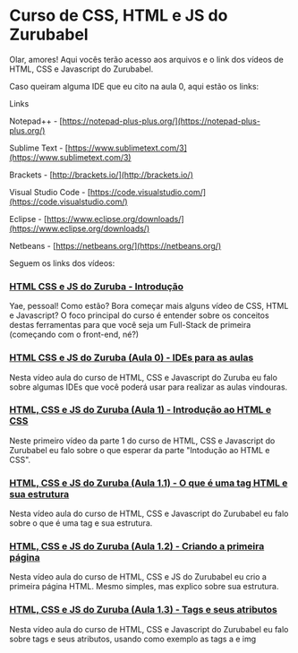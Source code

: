 # Curso de CSS, HTML e JS do Zurubabel

Olar, amores! Aqui vocês terão acesso aos arquivos e o link dos vídeos de HTML, CSS e Javascript do Zurubabel.

Caso queiram alguma IDE que eu cito na aula 0, aqui estão os links:

Links

Notepad++ - [https://notepad-plus-plus.org/](https://notepad-plus-plus.org/)

Sublime Text - [https://www.sublimetext.com/3](https://www.sublimetext.com/3)

Brackets - [http://brackets.io/](http://brackets.io/)

Visual Studio Code - [https://code.visualstudio.com/](https://code.visualstudio.com/)

Eclipse - [https://www.eclipse.org/downloads/](https://www.eclipse.org/downloads/)

Netbeans - [https://netbeans.org/](https://netbeans.org/)

Seguem os links dos vídeos:

### [HTML CSS e JS do Zuruba - Introdução](https://youtu.be/B13UL2WxIvo)

Yae, pessoal! Como estão? Bora começar mais alguns vídeo de CSS, HTML e Javascript? O foco principal do curso é entender sobre os conceitos destas ferramentas para que você seja um Full-Stack de primeira (começando com o front-end, né?)

### [HTML CSS e JS do Zuruba (Aula 0) - IDEs para as aulas](https://youtu.be/ev-INl7EAko)

Nesta vídeo aula do curso de HTML, CSS e Javascript do Zuruba eu falo sobre algumas IDEs que você poderá usar para realizar as aulas vindouras.

### [HTML, CSS e JS do Zuruba (Aula 1) - Introdução ao HTML e CSS](https://youtu.be/g-dOBh4PgV0)

Neste primeiro vídeo da parte 1 do curso de HTML, CSS e Javascript do Zurubabel eu falo sobre o que esperar da parte "Intodução ao HTML e CSS".

### [HTML, CSS e JS do Zuruba (Aula 1.1) - O que é uma tag HTML e sua estrutura](https://youtu.be/hY9deSxftdQ)

Nesta vídeo aula do curso de HTML, CSS e Javascript do Zurubabel eu falo sobre o que é uma tag e sua estrutura.

### [HTML, CSS e JS do Zuruba (Aula 1.2) - Criando a primeira página](https://youtu.be/rIHU9a2trE0)

Nesta vídeo aula do curso de HTML, CSS e JS do Zurubabel eu crio a primeira página HTML. Mesmo simples, mas explico sobre sua estrutura.

### [HTML, CSS e JS do Zuruba (Aula 1.3) - Tags e seus atributos](https://youtu.be/4Rpy-Pd122M)

Nesta vídeo aula do curso de HTML, CSS e Javascript do Zurubabel eu falo sobre tags e seus atributos, usando como exemplo as tags a e img
